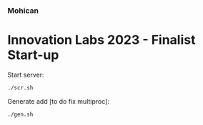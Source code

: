 ### Mohican
# Innovation Labs 2023 - Finalist Start-up

Start server:
```bash
./scr.sh
```

Generate add [to do fix multiproc]:
```bash
./gen.sh
```
